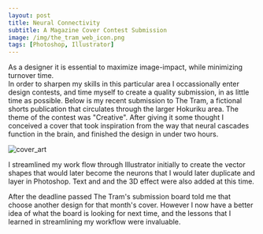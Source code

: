 ```yaml
---
layout: post
title: Neural Connectivity 
subtitle: A Magazine Cover Contest Submission
image: /img/the_tram_web_icon.png
tags: [Photoshop, Illustrator]
---
```


As a designer it is essential to maximize image-impact, while minimizing turnover time.  
In order to sharpen my skills in this particular area I occassionally enter design contests, and time myself to create a quality submission, in as little time as possible.  Below is my recent submission to The Tram, a fictional shorts publication that circulates through the larger Hokuriku area. The theme of the contest was "Creative". After giving it some thought I conceived a cover that took inspiration from the way that neural cascades function in the brain, and finished the design in under two hours.

![cover_art](https://i.imgur.com/vTz4XCf.png)

I streamlined my work flow through Illustrator initially to create the vector shapes that would later become the neurons that I would later duplicate and layer in Photoshop. Text and and the 3D effect were also added at this time. 

After the deadline passed The Tram's submission board told me that choose another design for that month's cover. However I now have a better idea of what the board is looking for next time, and the lessons that I learned in streamlining my workflow were invaluable. 
